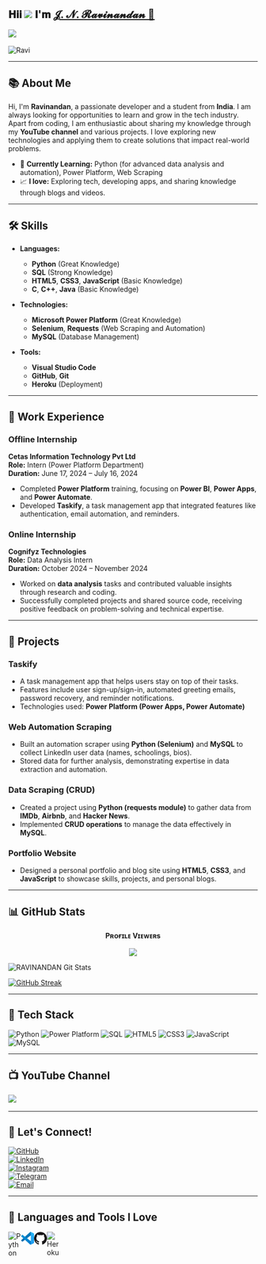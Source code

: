 ## 𝐇𝐢𝐢 <img src="https://raw.githubusercontent.com/MartinHeinz/MartinHeinz/master/wave.gif" width="25"> 𝐈'𝐦 [ 𝓙. 𝓝. 𝓡𝓪𝓿𝓲𝓷𝓪𝓷𝓭𝓪𝓷 🙂](https://t.me/technomindzyt)

<p align="left"><a href="https://t.me/technomindzyt"><img src="https://telegra.ph/file/36da60d70f35a8ef9aca4.jpg" width="1000"></a></p>

<img src="https://readme-typing-svg.herokuapp.com?font=Kaushan+Script&size=40&duration=3500&color=447FF7&background=FFFFFF00&center=true&vCenter=true&width=650&height=55&lines=Hey!+I'm+Ravinandan+%F0%9F%91%8B%F0%9F%8F%BB;I+am+a+Developer+and+a+Student+%F0%9F%A7%91%F0%9F%8F%BB%E2%80%8D%F0%9F%92%BB;Passionate+about+coding;" alt="Ravi" width="650" height="55">

---

## 📚 About Me

Hi, I'm **Ravinandan**, a passionate developer and a student from **India**. I am always looking for opportunities to learn and grow in the tech industry. Apart from coding, I am enthusiastic about sharing my knowledge through my **YouTube channel** and various projects. I love exploring new technologies and applying them to create solutions that impact real-world problems.  

- 💼 **Currently Learning:** Python (for advanced data analysis and automation), Power Platform, Web Scraping  
- 📈 **I love:** Exploring tech, developing apps, and sharing knowledge through blogs and videos.

---

## 🛠️ Skills

- **Languages:**  
  - **Python** (Great Knowledge)  
  - **SQL** (Strong Knowledge)  
  - **HTML5**, **CSS3**, **JavaScript** (Basic Knowledge)  
  - **C**, **C++**, **Java** (Basic Knowledge)  

- **Technologies:**  
  - **Microsoft Power Platform** (Great Knowledge)  
  - **Selenium**, **Requests** (Web Scraping and Automation)  
  - **MySQL** (Database Management)

- **Tools:**  
  - **Visual Studio Code**  
  - **GitHub**, **Git**  
  - **Heroku** (Deployment)

---

## 💼 Work Experience

### **Offline Internship**  
**Cetas Information Technology Pvt Ltd**  
**Role:** Intern (Power Platform Department)  
**Duration:** June 17, 2024 – July 16, 2024  

- Completed **Power Platform** training, focusing on **Power BI**, **Power Apps**, and **Power Automate**.  
- Developed **Taskify**, a task management app that integrated features like authentication, email automation, and reminders.  

### **Online Internship**  
**Cognifyz Technologies**  
**Role:** Data Analysis Intern  
**Duration:** October 2024 – November 2024  

- Worked on **data analysis** tasks and contributed valuable insights through research and coding.  
- Successfully completed projects and shared source code, receiving positive feedback on problem-solving and technical expertise.

---

## 🚀 Projects

### **Taskify**  
- A task management app that helps users stay on top of their tasks.  
- Features include user sign-up/sign-in, automated greeting emails, password recovery, and reminder notifications.  
- Technologies used: **Power Platform (Power Apps, Power Automate)**

### **Web Automation Scraping**  
- Built an automation scraper using **Python (Selenium)** and **MySQL** to collect LinkedIn user data (names, schoolings, bios).  
- Stored data for further analysis, demonstrating expertise in data extraction and automation.

### **Data Scraping (CRUD)**  
- Created a project using **Python (requests module)** to gather data from **IMDb**, **Airbnb**, and **Hacker News**.  
- Implemented **CRUD operations** to manage the data effectively in **MySQL**.

### **Portfolio Website**  
- Designed a personal portfolio and blog site using **HTML5**, **CSS3**, and **JavaScript** to showcase skills, projects, and personal blogs.

---

## 📊 GitHub Stats

<p align="center">
  <p align="center"><b>Pʀᴏғɪʟᴇ Vɪᴇᴡᴇʀs</b></p>  
  <p align="center"><img align="center" src="https://profile-counter.glitch.me/{ravinandan2005}/count.svg"/></p>
</p>

![RAVINANDAN Git Stats](https://github-readme-stats.vercel.app/api?username=ravinandan2005&include_all_commits=true&count_private=true&theme=highcontrast)


[![GitHub Streak](https://github-readme-streak-stats.herokuapp.com/?user=Ravinandan2005&theme=highcontrast)](https://github.com/Ravinandan2005/github-readme-streak-stats)


---

## 🔧 Tech Stack

![Python](https://img.shields.io/badge/-Python-306998?style=flat&logo=python&logoColor=white)
![Power Platform](https://img.shields.io/badge/-Power%20Platform-0078D4?style=flat&logo=microsoft&logoColor=white)
![SQL](https://img.shields.io/badge/-SQL-4479A1?style=flat&logo=postgresql&logoColor=white)
![HTML5](https://img.shields.io/badge/-HTML5-E34F26?style=flat&logo=html5&logoColor=white)
![CSS3](https://img.shields.io/badge/-CSS3-1572B6?style=flat&logo=css3&logoColor=white)
![JavaScript](https://img.shields.io/badge/-JavaScript-F7DF1E?style=flat&logo=javascript&logoColor=black)
![MySQL](https://img.shields.io/badge/-MySQL-4479A1?style=flat&logo=mysql&logoColor=white)

---

## 📺 YouTube Channel
<a href="https://www.youtube.com/c/TechnoMindz">
  <img src="https://img.shields.io/badge/Subscribe-green?logo=youtube" width="180">
</a>

---

## 🔗 Let's Connect!

[![GitHub](https://img.shields.io/badge/-GitHub-000000?style=flat&logo=github&logoColor=white)](https://github.com/ravinandan2005)  
[![LinkedIn](https://img.shields.io/badge/-LinkedIn-0077B5?style=flat&logo=linkedin&logoColor=white)](https://www.linkedin.com/in/j-n-ravinandan-969bbb24a/)  
[![Instagram](https://img.shields.io/badge/-Instagram-E4405F?style=flat&logo=instagram&logoColor=white)](https://www.instagram.com/technomindzyt)  
[![Telegram](https://img.shields.io/badge/-Telegram-26A5E4?style=flat&logo=telegram&logoColor=white)](https://t.me/technomindzyt)  
[![Email](https://img.shields.io/badge/-Email-D14836?style=flat&logo=gmail&logoColor=white)](mailto:ravinandan2005@gmail.com)

---

## 💬 Languages and Tools I Love
[<img align="left" alt="Python" width="26px" src="https://upload.wikimedia.org/wikipedia/commons/thumb/c/c3/Python-logo-notext.svg/600px-Python-logo-notext.svg.png" />](https://python.org/)
[<img align="left" alt="Visual Studio Code" width="26px" src="https://raw.githubusercontent.com/github/explore/80688e429a7d4ef2fca1e82350fe8e3517d3494d/topics/visual-studio-code/visual-studio-code.png" />](https://code.visualstudio.com/)
[<img align="left" alt="GitHub" width="26px" src="https://raw.githubusercontent.com/github/explore/78df643247d429f6cc873026c0622819ad797942/topics/github/github.png" />](https://git-scm.com/)
[<img align="left" alt="Heroku" width="26px" src="https://www.nicepng.com/png/full/223-2233246_heroku-logo-salesforce-heroku.png" />](https://heroku.com/)
